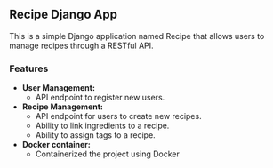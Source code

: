 ## Recipe Django App

This is a simple Django application named Recipe that allows users to manage recipes through a RESTful API.

### Features

* **User Management:**
    * API endpoint to register new users.
* **Recipe Management:**
    * API endpoint for users to create new recipes.
    * Ability to link ingredients to a recipe.
    * Ability to assign tags to a recipe.
* **Docker container:**
    * Containerized the project using Docker 
